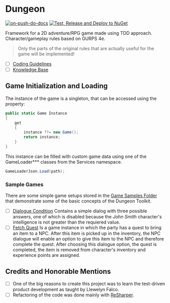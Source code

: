 <!--
GENERATED FILE - DO NOT EDIT
This file was generated by [MarkdownSnippets](https://github.com/SimonCropp/MarkdownSnippets).
Source File: /README.source.md
To change this file edit the source file and then run MarkdownSnippets.
-->

# Dungeon

[![on-push-do-docs](https://github.com/tvomacka/Dungeon/actions/workflows/on-push-do-docs.yml/badge.svg)](https://github.com/tvomacka/Dungeon/actions/workflows/on-push-do-docs.yml)
[![Test, Release and Deploy to NuGet](https://github.com/tvomacka/Dungeon/actions/workflows/on-version-test-release-depploy.yml/badge.svg)](https://github.com/tvomacka/Dungeon/actions/workflows/on-version-test-release-depploy.yml)

Framework for a 2D adventure/RPG game made using TDD approach.
Character/gameplay rules based on GURPS 4e.

> Only the parts of the original rules that are actually useful for the game will be implemented!

- [ ] [Coding Guidelines](Docs/codingGuidelines.md)
- [ ] [Knowledge Base](Docs/knowledgeBase.md)

## Game Initialization and Loading

The instance of the game is a singleton, that can be accessed using the property:

<!-- snippet: GameInstance -->
```cs
public static Game Instance
{
    get
    {
        instance ??= new Game();
        return instance;
    }
}
```
<!-- endSnippet -->

This instance can be filled with custom game data using one of the GameLoader*** classes from the Services namespace.

<!-- snippet: GameLoaderJson -->
```cs
GameLoaderJson.Load(path);
```
<!-- endSnippet -->

### Sample Games

There are some simple game setups stored in the [Game Samples Folder](DungeonTests/TestResources/Games) that demonstrate some of the basic concepts of the Dungeon Toolkit.

- [ ] [Dialogue Condition](DungeonTests/TestResources/Games/dialogueCondition.json) Contains a simple dialog with three possible answers, one of which is disabled because the *John Smith* character's intelligence is not greater than the requiered value.
- [ ] [Fetch Quest](DungeonTests/TestResources/Games/fetchQuest.json) Is a game instance in which the party has a quest to bring an item to a NPC. After this item is picked up in the inventory, the NPC dialogue will enable an option to give this item to the NPC and therefore complete the quest. After choosing this dialogue option, the quest is completed, the item is removed from character's inventory and experience points are assigned.

## Credits and Honorable Mentions

- [ ] One of the big reasons to create this project was to learn the test-driven product development as taught by Llewelyn Falco.
- [ ] Refactoring of the code was done mainly with [ReSharper](https://jb.gg/OpenSourceSupport).
